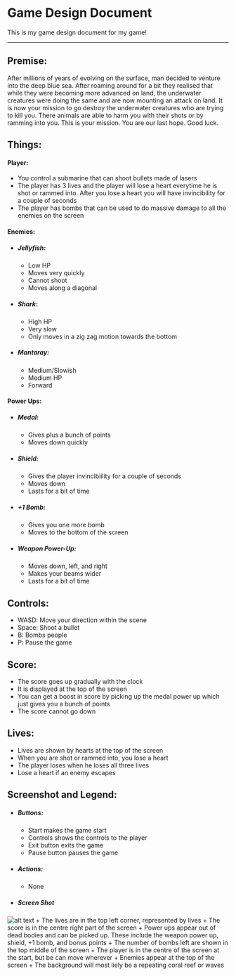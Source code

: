 # Game Design Document
This is my game design document for my game!

----

## Premise:
After millions of years of evolving on the surface, man decided to venture into the deep blue sea. After roaming around for a bit they realised that while they were becoming more advanced on land, the underwater creatures were doing the same and are now mounting an attack on land. It is now your mission to go destroy the underwater creatures who are trying to kill you. There animals are able to harm you with their shots or by ramming into you. This is your mission. You are our last hope. Good luck.

## Things:
#### Player:
+ You control a submarine that can shoot bullets made of lasers
+ The player has 3 lives and the player will lose a heart everytime he is shot or rammed into. After you lose a heart you will have invincibility for a couple of seconds
+ The player has bombs that can be used to do massive damage to all the enemies on the screen

#### Enemies:
+ ##### Jellyfish:
	+ Low HP
	+ Moves very quickly
	+ Cannot shoot
	+ Moves along a diagonal
+ ##### Shark:
	+ High HP
	+ Very slow
	+ Only moves in a zig zag motion towards the bottom
+ ##### Mantaray:
	+ Medium/Slowish
	+ Medium HP
	+ Forward
	
#### Power Ups:
+ ##### Medal:
	+ Gives plus a bunch of points
	+ Moves down quickly
+ ##### Shield:
	+ Gives the player invincibiility for a couple of seconds
	+ Moves down
	+ Lasts for a bit of time
+ ##### +1 Bomb:
	+ Gives you one more bomb
	+ Moves to the bottom of the screen
+ ##### Weapon Power-Up:
	+ Moves down, left, and right
	+ Makes your beams wider
	+ Lasts for a bit of time

## Controls:
+ WASD: Move your direction within the scene
+ Space: Shoot a bullet
+ B: Bombs people
+ P: Pause the game

## Score:
+ The score goes up gradually with the clock
+ It is displayed at the top of the screen
+ You can get a boost in score by picking up the medal power up which just gives you a bunch of points
+ The score cannot go down

## Lives:
+ Lives are shown by hearts at the top of the screen
+ When you are shot or rammed into, you lose a heart
+ The player loses when he loses all three lives
+ Lose a heart if an enemy escapes

## Screenshot and Legend:
+ ##### Buttons:
	+ Start makes the game start
	+ Controls shows the controls to the player
	+ Exit button exits the game
	+ Pause button pauses the game
+ ##### Actions:
	+ None
+ ##### Screen Shot
![alt text](http://i.imgur.com/qG9rCIg.jpg "Game UI")
	+ The lives are in the top left corner, represented by lives
	+ The score is in the centre right part of the screen
	+ Power ups appear out of dead bodies and can be picked up. These include the weapon power up, shield, +1 bomb, and bonus points
	+ The number of bombs left are shown in the top middle of the screen
	+ The player is in the centre of the screen at the start, but be can move wherever
	+ Enemies appear at the top of the screen
	+ The background will most liely be a repeating coral reef or waves
